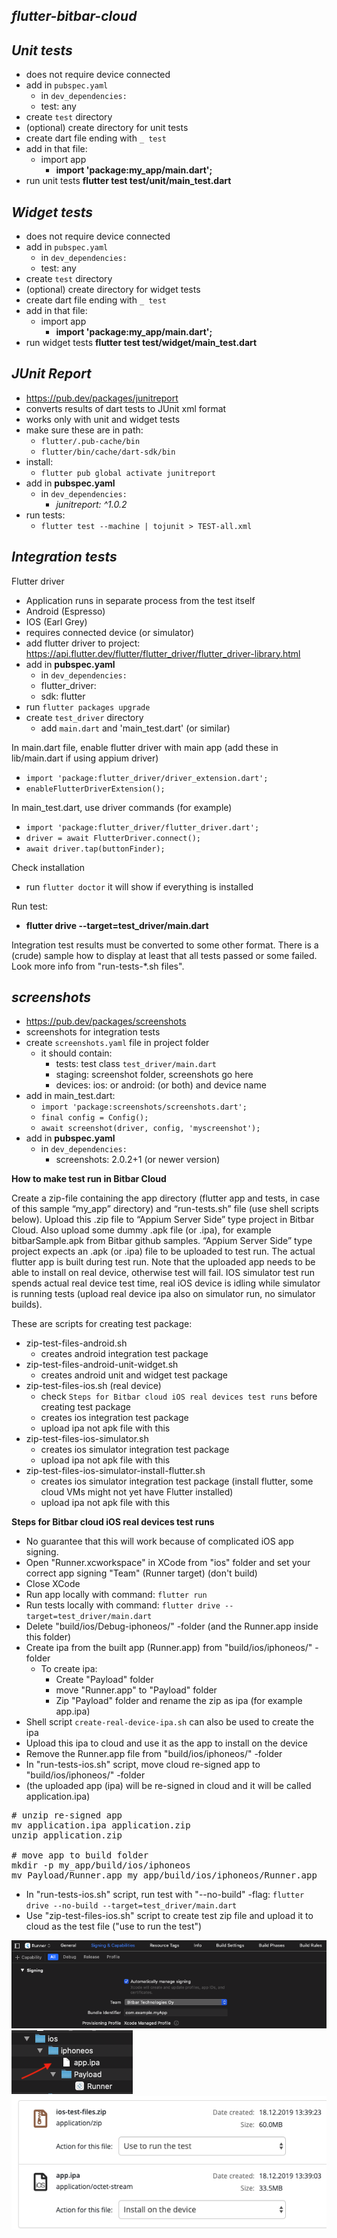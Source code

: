 ***flutter-bitbar-cloud***
---------------------------

*Unit tests*
-------------

- does not require device connected
- add in `pubspec.yaml`
  - in `dev_dependencies:`
   - test: any
- create `test` directory
- (optional) create directory for unit tests
- create dart file ending with `_ test`
- add in that file:
  - import app
    - **import 'package:my_app/main.dart';**
- run unit tests **flutter test test/unit/main_test.dart**


*Widget tests*
-------------

- does not require device connected
- add in `pubspec.yaml`
  - in `dev_dependencies:`
   - test: any
- create `test` directory
- (optional) create directory for widget tests
- create dart file ending with `_ test`
- add in that file:
  - import app
    - **import 'package:my_app/main.dart';**
- run widget tests **flutter test test/widget/main_test.dart**


*JUnit Report*
-------------

- https://pub.dev/packages/junitreport
- converts results of dart tests to JUnit xml format
- works only with unit and widget tests
- make sure these are in path:
  - `flutter/.pub-cache/bin`
  - `flutter/bin/cache/dart-sdk/bin`
- install:
  - `flutter pub global activate junitreport`
- add in **pubspec.yaml**
  - in `dev_dependencies:`
    - *junitreport: ^1.0.2*
- run tests:
  - `flutter test --machine | tojunit > TEST-all.xml`


*Integration tests*
--------------------

Flutter driver
- Application runs in separate process from the test itself
- Android (Espresso)
- IOS (Earl Grey)
- requires connected device (or simulator)
- add flutter driver to project: https://api.flutter.dev/flutter/flutter_driver/flutter_driver-library.html
- add in **pubspec.yaml**
  - in `dev_dependencies:`
   - flutter_driver:
    - sdk: flutter
- run `flutter packages upgrade`
- create `test_driver` directory
  - add `main.dart` and 'main_test.dart' (or similar)

In main.dart file, enable flutter driver with main app (add these in lib/main.dart if using appium driver)
- `import 'package:flutter_driver/driver_extension.dart';`
- `enableFlutterDriverExtension();`

In main_test.dart, use driver commands (for example)
- `import 'package:flutter_driver/flutter_driver.dart';`
- `driver = await FlutterDriver.connect();`
- `await driver.tap(buttonFinder);`

Check installation
- run `flutter doctor` it will show if everything is installed

Run test:
- **flutter drive --target=test_driver/main.dart**

Integration test results must be converted to some other format.
There is a (crude) sample how to display at least that all tests passed or some failed.
Look more info from "run-tests-*.sh files".


*screenshots*
-------------

- https://pub.dev/packages/screenshots
- screenshots for integration tests
- create `screenshots.yaml` file in project folder
  - it should contain:
    - tests: test class `test_driver/main.dart`
    - staging: screenshot folder, screenshots go here
    - devices: ios: or android: (or both) and device name
- add in main_test.dart:
  - `import 'package:screenshots/screenshots.dart';`
  - `final config = Config();`
  - `await screenshot(driver, config, 'myscreenshot');`
- add in **pubspec.yaml**
  - in `dev_dependencies:`
    - screenshots: 2.0.2+1 (or newer version)


**How to make test run in Bitbar Cloud**

Create a zip-file containing the app directory (flutter app and tests, in case of this sample “my_app” directory) and “run-tests.sh” file (use shell scripts below). Upload this .zip file to “Appium Server Side” type project in Bitbar Cloud. Also upload some dummy .apk file (or .ipa), for example bitbarSample.apk from Bitbar github samples. “Appium Server Side” type project expects an .apk (or .ipa) file to be uploaded to test run. The actual flutter app is built during test run. Note that the uploaded app needs to be able to install on real device, otherwise test will fail.
IOS simulator test run spends actual real device test time, real iOS device is idling while simulator is running tests (upload real device ipa also on simulator run, no simulator builds).

These are scripts for creating test package:
- zip-test-files-android.sh
  - creates android integration test package
- zip-test-files-android-unit-widget.sh
  - creates android unit and widget test package
- zip-test-files-ios.sh (real device)
  - check `Steps for Bitbar cloud iOS real devices test runs` before creating test package
  - creates ios integration test package
  - upload ipa not apk file with this
- zip-test-files-ios-simulator.sh
  - creates ios simulator integration test package
  - upload ipa not apk file with this
- zip-test-files-ios-simulator-install-flutter.sh
  - creates ios simulator integration test package (install flutter, some cloud VMs might not yet have Flutter installed)
  - upload ipa not apk file with this

**Steps for Bitbar cloud iOS real devices test runs**

- No guarantee that this will work because of complicated iOS app signing.
- Open "Runner.xcworkspace" in XCode from "ios" folder and set your correct app signing "Team" (Runner target) (don't build)
- Close XCode
- Run app locally with command: `flutter run`
- Run tests locally with command: `flutter drive --target=test_driver/main.dart`
- Delete "build/ios/Debug-iphoneos/" -folder (and the Runner.app inside this folder)
- Create ipa from the built app (Runner.app) from "build/ios/iphoneos/" -folder
  - To create ipa:
    - Create "Payload" folder
    - move "Runner.app" to "Payload" folder
    - Zip "Payload" folder and rename the zip as ipa (for example app.ipa)
- Shell script `create-real-device-ipa.sh` can also be used to create the ipa
- Upload this ipa to cloud and use it as the app to install on the device
- Remove the Runner.app file from "build/ios/iphoneos/" -folder
- In "run-tests-ios.sh" script, move cloud re-signed app to "build/ios/iphoneos/" -folder
- (the uploaded app (ipa) will be re-signed in cloud and it will be called application.ipa)
<pre>
# unzip re-signed app
mv application.ipa application.zip
unzip application.zip

# move app to build folder
mkdir -p my_app/build/ios/iphoneos
mv Payload/Runner.app my_app/build/ios/iphoneos/Runner.app
</pre>
- In "run-tests-ios.sh" script, run test with "--no-build" -flag: `flutter drive --no-build --target=test_driver/main.dart`
- Use "zip-test-files-ios.sh" script to create test zip file and upload it to cloud as the test file ("use to run the test")

![xcode signing Team](xcode.png)
![create ipa](ipa.png)
![files uploaded to cloud](cloud-files.png)
